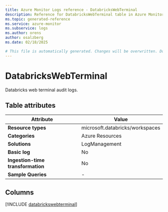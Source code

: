 ```yaml
---
title: Azure Monitor Logs reference - DatabricksWebTerminal
description: Reference for DatabricksWebTerminal table in Azure Monitor Logs.
ms.topic: generated-reference
ms.service: azure-monitor
ms.subservice: logs
ms.author: orens
author: osalzberg
ms.date: 02/18/2025

# This file is automatically generated. Changes will be overwritten. Do not change this file directly.
---
```


# DatabricksWebTerminal

Databricks web terminal audit logs.


## Table attributes

|Attribute|Value|
|---|---|
|**Resource types**|microsoft.databricks/workspaces|
|**Categories**|Azure Resources|
|**Solutions**| LogManagement|
|**Basic log**|No|
|**Ingestion-time transformation**|No|
|**Sample Queries**|-|



## Columns
  
[!INCLUDE [databrickswebterminal](~/reusable-content/ce-skilling/azure/includes/azure-monitor/reference/tables/databrickswebterminal-include.md)]
